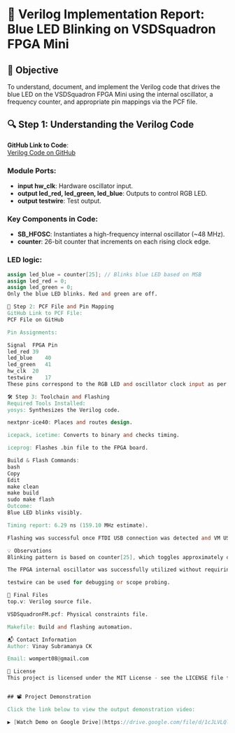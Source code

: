 # 🔧 Verilog Implementation Report: Blue LED Blinking on VSDSquadron FPGA Mini

## 📌 Objective
To understand, document, and implement the Verilog code that drives the blue LED on the VSDSquadron FPGA Mini using the internal oscillator, a frequency counter, and appropriate pin mappings via the PCF file.

## 🔍 Step 1: Understanding the Verilog Code
**GitHub Link to Code**:  
[Verilog Code on GitHub](https://github.com/thesourcerer8/VSDSquadron_FM/blob/main/led_blue/top.v)

### Module Ports:
- **input hw_clk**: Hardware oscillator input.
- **output led_red, led_green, led_blue**: Outputs to control RGB LED.
- **output testwire**: Test output.

### Key Components in Code:
- **SB_HFOSC**: Instantiates a high-frequency internal oscillator (~48 MHz).
- **counter**: 26-bit counter that increments on each rising clock edge.

### LED logic:
```verilog
assign led_blue = counter[25]; // Blinks blue LED based on MSB
assign led_red = 0;
assign led_green = 0;
Only the blue LED blinks. Red and green are off.

📁 Step 2: PCF File and Pin Mapping
GitHub Link to PCF File:
PCF File on GitHub

Pin Assignments:

Signal	FPGA Pin
led_red	39
led_blue	40
led_green	41
hw_clk	20
testwire	17
These pins correspond to the RGB LED and oscillator clock input as per the VSDSquadron FPGA Mini board's datasheet.

🛠 Step 3: Toolchain and Flashing
Required Tools Installed:
yosys: Synthesizes the Verilog code.

nextpnr-ice40: Places and routes design.

icepack, icetime: Converts to binary and checks timing.

iceprog: Flashes .bin file to the FPGA board.

Build & Flash Commands:
bash
Copy
Edit
make clean
make build
sudo make flash
Outcome:
Blue LED blinks visibly.

Timing report: 6.29 ns (159.10 MHz estimate).

Flashing was successful once FTDI USB connection was detected and VM USB passthrough was set correctly.

💡 Observations
Blinking pattern is based on counter[25], which toggles approximately once every 0.67 seconds (assuming ~48MHz clock).

The FPGA internal oscillator was successfully utilized without requiring external clocks.

testwire can be used for debugging or scope probing.

📂 Final Files
top.v: Verilog source file.

VSDSquadronFM.pcf: Physical constraints file.

Makefile: Build and flashing automation.

📬 Contact Information
Author: Vinay Subramanya CK

Email: wompert08@gmail.com

📝 License
This project is licensed under the MIT License - see the LICENSE file for details.


## 📽 Project Demonstration

Click the link below to view the output demonstration video:

▶️ [Watch Demo on Google Drive](https://drive.google.com/file/d/1cJLVLQlBpZLIonIlUY4IMrYrCsXqNkw2/view?usp=drive_link)



